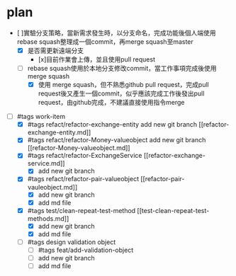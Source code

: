 # plan

- [ ]實驗分支策略，當新需求發生時，以分支命名，完成功能後個人端使用rebase squash整理成一個commit，再merge squash至master
  - [x] 是否需更新遠端分支
    - [x]目前作業會上傳，並且使用pull request  
  - [ ] rebase squash使用於本地分支修改commit，當工作事項完成後使用merge squash
    - [x] 使用 merge squash，但不熟悉github pull request，完成pull request後又產生一個commit，似乎應該完成工作後發出pull request，由github完成，不建議直接使用指令merge
- [ ] #tags work-item
  - [x] #tags refact/refactor-exchange-entity  add new git branch [[refactor-exchange-entity.md]]
  - [x] #tags refact/refactor-Money-valueobject add new git branch [[refactor-Money-valueobject.md]]
  - [x] #tags refact/refactor-ExchangeService [[refactor-exchange-service.md]]
    - [x] add new git branch 
  - [x] #tags refact/refactor-pair-valueobject [[refactor-pair-vauleobject.md]]
    - [x] add new git branch
    - [x] add md file
  - [x] #tags test/clean-repeat-test-method [[test-clean-repeat-test-methods.md]]
    - [x] add new git branch
    - [x] add md file
  - [ ] #tags design validation object
    - [ ] #tags feat/add-validation-object
    - [ ] add new git branch
    - [ ] add md file